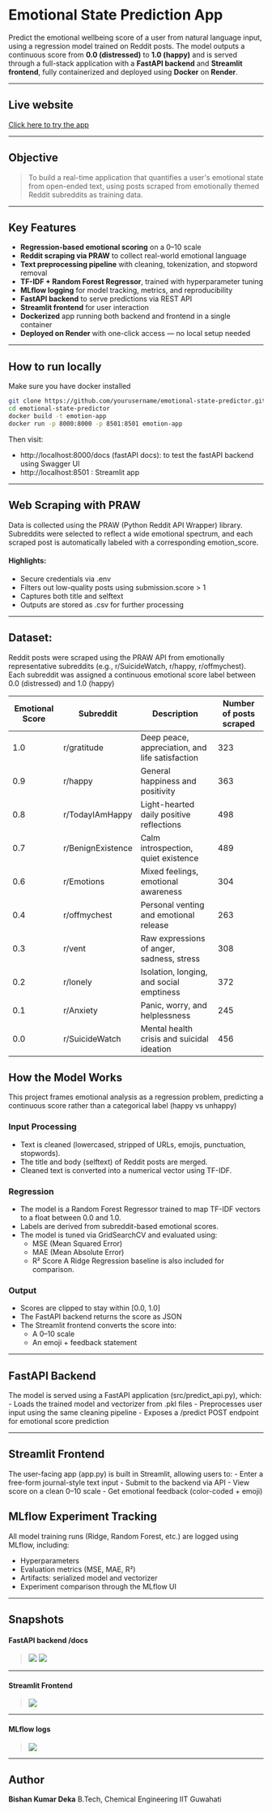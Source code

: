# Emotional State Prediction App

Predict the emotional wellbeing score of a user from natural language input, using a regression model trained on Reddit posts. The model outputs a continuous score from **0.0 (distressed)** to **1.0 (happy)** and is served through a full-stack application with a **FastAPI backend** and **Streamlit frontend**, fully containerized and deployed using **Docker** on **Render**.

---

## Live website

[Click here to try the app](https://emotional-state-prediction-ozq1.onrender.com)

---

## Objective

> To build a real-time application that quantifies a user's emotional state from open-ended text, using posts scraped from emotionally themed Reddit subreddits as training data.

---

## Key Features

- **Regression-based emotional scoring** on a 0–10 scale
- **Reddit scraping via PRAW** to collect real-world emotional language
- **Text preprocessing pipeline** with cleaning, tokenization, and stopword removal
- **TF-IDF + Random Forest Regressor**, trained with hyperparameter tuning
- **MLflow logging** for model tracking, metrics, and reproducibility
- **FastAPI backend** to serve predictions via REST API
- **Streamlit frontend** for user interaction
- **Dockerized** app running both backend and frontend in a single container
- **Deployed on Render** with one-click access — no local setup needed

---

## How to run locally

Make sure you have docker installed

```bash
git clone https://github.com/yourusername/emotional-state-predictor.git
cd emotional-state-predictor
docker build -t emotion-app
docker run -p 8000:8000 -p 8501:8501 emotion-app
```

Then visit:
- http://localhost:8000/docs (fastAPI docs): to test the fastAPI backend using Swagger UI
- http://localhost:8501 : Streamlit app

--- 

## Web Scraping with PRAW

Data is collected using the PRAW (Python Reddit API Wrapper) library.
Subreddits were selected to reflect a wide emotional spectrum, and each scraped post is automatically labeled with a corresponding emotion_score.

#### Highlights:

- Secure credentials via .env
- Filters out low-quality posts using submission.score > 1
- Captures both title and selftext
- Outputs are stored as .csv for further processing

---

## Dataset:

Reddit posts were scraped using the PRAW API from emotionally representative subreddits (e.g., r/SuicideWatch, r/happy, r/offmychest). Each subreddit was assigned a continuous emotional score label between 0.0 (distressed) and 1.0 (happy)

| Emotional Score | Subreddit         | Description                                     | Number of posts scraped|
| --------------- | ----------------- | ----------------------------------------------- |------------------------|
| 1.0             | r/gratitude       | Deep peace, appreciation, and life satisfaction |323                     |
| 0.9             | r/happy           | General happiness and positivity                |363                     |
| 0.8             | r/TodayIAmHappy   | Light-hearted daily positive reflections        |498                     |
| 0.7             | r/BenignExistence | Calm introspection, quiet existence             |489                     |
| 0.6             | r/Emotions        | Mixed feelings, emotional awareness             |304                     |
| 0.4             | r/offmychest      | Personal venting and emotional release          |263                     |
| 0.3             | r/vent            | Raw expressions of anger, sadness, stress       |308                     |
| 0.2             | r/lonely          | Isolation, longing, and social emptiness        |372                     |
| 0.1             | r/Anxiety         | Panic, worry, and helplessness                  |245                     |
| 0.0             | r/SuicideWatch    | Mental health crisis and suicidal ideation      |456                     |

## How the Model Works
This project frames emotional analysis as a regression problem, predicting a continuous score rather than a categorical label (happy vs unhappy)

### Input Processing
- Text is cleaned (lowercased, stripped of URLs, emojis, punctuation, stopwords).
- The title and body (selftext) of Reddit posts are merged.
- Cleaned text is converted into a numerical vector using TF-IDF.

### Regression
- The model is a Random Forest Regressor trained to map TF-IDF vectors to a float between 0.0 and 1.0.
- Labels are derived from subreddit-based emotional scores.
- The model is tuned via GridSearchCV and evaluated using:
    - MSE (Mean Squared Error)
    - MAE (Mean Absolute Error)
    - R² Score
A Ridge Regression baseline is also included for comparison.

### Output
- Scores are clipped to stay within [0.0, 1.0]
- The FastAPI backend returns the score as JSON
- The Streamlit frontend converts the score into:
    - A 0–10 scale
    - An emoji + feedback statement

---

## FastAPI Backend
The model is served using a FastAPI application (src/predict_api.py), which:
    - Loads the trained model and vectorizer from .pkl files
    - Preprocesses user input using the same cleaning pipeline
    - Exposes a /predict POST endpoint for emotional score prediction

---

## Streamlit Frontend
The user-facing app (app.py) is built in Streamlit, allowing users to:
    - Enter a free-form journal-style text input
    - Submit to the backend via API
    - View score on a clean 0–10 scale
    - Get emotional feedback (color-coded + emoji)

## MLflow Experiment Tracking
All model training runs (Ridge, Random Forest, etc.) are logged using MLflow, including:
- Hyperparameters
- Evaluation metrics (MSE, MAE, R²)
- Artifacts: serialized model and vectorizer
- Experiment comparison through the MLflow UI

---

## Snapshots

#### FastAPI backend /docs
><img src="./assets/FastAPI_1.png">
><img src="./assets/FastAPI_2.png">

---
#### Streamlit Frontend
><img src="./assets/Streamlit.png">

---

#### MLflow logs
><img src="./assets/MLflow.png">

---

## Author
**Bishan Kumar Deka**
B.Tech, Chemical Engineering
IIT Guwahati